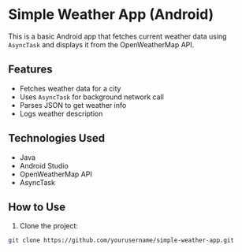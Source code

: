 # Simple Weather App (Android)

This is a basic Android app that fetches current weather data using `AsyncTask` and displays it from the OpenWeatherMap API.

## Features

- Fetches weather data for a city
- Uses `AsyncTask` for background network call
- Parses JSON to get weather info
- Logs weather description

## Technologies Used

- Java
- Android Studio
- OpenWeatherMap API
- AsyncTask

## How to Use

1. Clone the project:

```bash
git clone https://github.com/yourusername/simple-weather-app.git
